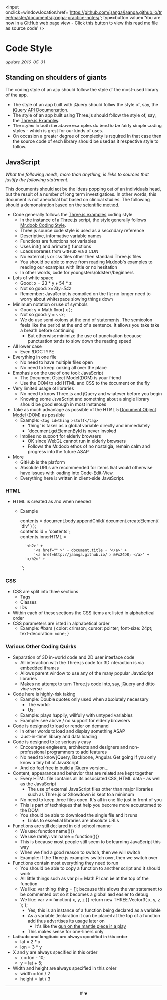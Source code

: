 <span style=display:none; >[You are now in a GitHub source code view - click this link to view this read me file as a web page]
( http://jaanga.github.io/documents/jaanga-practice-notes/ "View file as a web page." ) </span>
<input onclick=window.location.href='https://github.com/jaanga/jaanga.github.io/tree/master/documents/jaanga-practice-notes/'; type=button  value='You are now in a GitHub web page view - Click this button to view this read me file as source code' />


Code Style
===

_update 2016-05-31_

## Standing on shoulders of giants

The coding style of an app should follow the style of the most-used library of the app.
* The style of an app built with jQuery should follow the style of, say, the [jQuery API Documentation]( http://api.jquery.com/ ). 
* The style of an app built using Three.js should follow the style of, say, the [Three.js Examples]( http://mrdoob.github.io/three.js/examples/ ).
* The styles in both the above examples do tend to be fairly simple coding styles - which is great for our kinds of uses.
* On occasion a greater degree of complexity is required In that case then the source code of each library should be used as it respective style to follow.


## JavaScript

_What the following needs, more than anything, is links to sources that justify the following statement._

This documents should not be the ideas popping out of an individuals head, but the result of a number of long term investigations.
In other words, this document is not anecdotal but based on clinical studies. 
The following should a demonstration based on the [scientific method]( https://en.wikipedia.org/wiki/Scientific_method ).

* Code generally follows the [Three.js examples]( http://mrdoob.github.io/three.js/examples/ ) coding style
	* In the instance of a [Three.js]( http://threejs.org ) script, the style generally follows [Mr.doob Coding Style]( https://github.com/mrdoob/three.js/wiki/Mr.doob%27s-Code-Style%E2%84%A2 ).
	* Three.js source code style is used as a secondary reference
	* Descriptive, informative variable names
	* Functions are functions not variables
	* Uses init() and animate() functions
	* Loads libraries from GitHub via a CDN
	* No external js or css files other then standard Three.js files
	* You should be able to move from reading Mr.doob's examples to reading our examples with little or no hesitation
	* In other words, code for youngsters/oldsters/beginners
* Lots of white space
	* Good: x = 23 * y + 54 * z
	* Not so good: x=23*y+54*z
	* Remember: JavaScript is compiled on the fly: no longer need to worry about whitespace slowing things down
* Minimum notation or use of symbols
	* Good: y = Math.floor( x );
	* Not so good: y = ~~x;
	* We do use semi-colons at the end of statements. The semicolon feels like the period at the end of a sentence. It allows you take take a breath before continuing
		* But otherwise minimize the use of punctuation because punctuation tends to slow down the reading speed
* All lower case
	* Even !DOCTYPE
* Everything in one file
	* No need to have multiple files open 
	* No need to keep looking all over the place 
* Emphasis on the use of one tool: JavaScript
	* The Document Object Model(DOM) is your friend
	* Use the DOM to add HTML and CSS to the document on the fly
* Very limited usage of libraries
	* No need to know Three.js and jQuery and whatever before you begin
	* Knowing some JavaScript and something about a single library should be good enough in most instances
* Take as much advantage as possible of the HTML 5 [Document Object Model (DOM)]( http://en.wikipedia.org/wiki/Document_Object_Model ) as possible
	* Example: `<tag id=thing >stuff</tag>`
		* 'thing' is taken as a global variable directly and immediately
		* `document.getElemenById is never invoked
	* Implies no support for elderly browsers
		* OK since WebGL cannot run in elderly browsers
		* Follows the Mr.doob ethos of no nostalgia, remain calm and progress into the future ASAP
* More
	* GitHub is the platform
	* Absolute URLs are recommended for items that would otherwise have issues with loading into Code-Edit-View.
	* Everything here is written in client-side JavaScript.

### HTML

* HTML is created as and when needed
	* Example

		contents = document.body.appendChild( document.createElement( 'div' ) );  
		contents.id = 'contents';  
		contents.innerHTML =  

			'<h2>' +
				'<a href="" >' + document.title + '</a>' +
				'<a href=http://jaanga.github.io/ > &#x24D8; </a>' +
			'</h2>' +
		'';


### CSS

* CSS are split into three sections
	* Tags
	* Classes
	* IDs
* Within each of these sections the CSS items are listed in alphabetical order
* CSS parameters are listed in alphabetical order
	* Example: #bars { color: crimson; cursor: pointer; font-size: 24pt; text-decoration: none; } 

### Various Other Coding Quirks

* Separation of 3D in-world code and 2D user interface code
	* All interaction with the Three.js code for 3D interaction is via embedded iframes
	* Allows parent window to use any of the many popular JavaScript libraries
	* Makes no attempt to turn Three.js code into, say, jQuery and ditto _vice versa_
* Code here is highly-risk taking
	* Example: Double quotes only used when absolutely necessary
		* The world: <html lang="en">
		* Us: <html lang=en >
	* Example: plays happily, willfully with untyped variables 
	* Example: see above / no support for elderly browsers
* Code is designed to load or render on demand
	* In other words to load and display something ASAP
	* 'Just-in-time' library and data loading
* Code is designed to be seriously easy
	* Encourages engineers, architects and designers and non-professional programmers to add features
	* No need to know jQuery, Backbone, Angular. Get going if you only know a tiny bit of JavaScript
	* And do feel free to build a jQuery version...
* Content, appearance and behavior that are related are kept together
	* Every HTML file contains all its associated CSS, HTML data - as well as the JavaScript
		* The use of external JavaScript files other than major libraries such as Three.js or Showdown is kept to a minimum
	* No need to keep three files open. It's all in one file just in front of you
	* This is part of techniques that help you become more accustomed to the DOM
	* You should be able to download the single file and it runs
		* Links to essential libraries are absolute URLs
* Functions are still declared in old school manner
	* We use: function name(){}
	* We use rarely: var name = function(){}
	* This is because most people still seem to be learning JavaScript this way
	* When we find a good reason to switch, then we will switch
	* Example: if the Three.js examples switch over, then we switch over
* Functions contain most everything they need to run
	* You should be able to copy a function to another script and it should work
	* All little things such as var pi = Math.PI can be at the top of the function
	* We like: var thing; thing = []; because this allows the var statement to be commented out so it becomes a global and easier to debug
	* We like: var v = function( x, y, z ){ return new THREE.Vector3( x, y, z ); };
		* Yes, this is an instance of a function being declared as a variable
		* As a variable declaration it can be placed at the top of a function add thus advertises its usage later on
			* It's like the [gun on the mantle piece in a play]( https://en.wikipedia.org/wiki/Chekhov%27s_gun )
		* This makes sense for one-liners only
* Latitude and longitude are always specified in this order
	* lat = 2 * x
	* lon = 3 * y
* X and y are always specified in this order
	* x = lon - 10;
	* y = lat + 5;
* Width and height are always specified in this order 
	* width = lon / 2
	* height = lat / 3


***

<center title="dingbat" >
# <a href=javascript:contents.scrollTop=0; style=text-decoration:none; >❦</a>
</center>